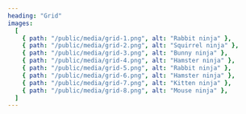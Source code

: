 ```yaml
---
heading: "Grid"
images:
  [
    { path: "/public/media/grid-1.png", alt: "Rabbit ninja" },
    { path: "/public/media/grid-2.png", alt: "Squirrel ninja" },
    { path: "/public/media/grid-3.png", alt: "Bunny ninja" },
    { path: "/public/media/grid-4.png", alt: "Hamster ninja" },
    { path: "/public/media/grid-5.png", alt: "Rabbit ninja" },
    { path: "/public/media/grid-6.png", alt: "Hamster ninja" },
    { path: "/public/media/grid-7.png", alt: "Kitten ninja" },
    { path: "/public/media/grid-8.png", alt: "Mouse ninja" },
  ]
---
```

